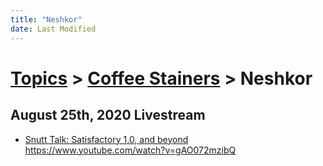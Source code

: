 ```yaml
---
title: "Neshkor"
date: Last Modified
---
```

# [Topics](../../topics.md) > [Coffee Stainers](../../topics/coffee-stainers.md) > Neshkor

## August 25th, 2020 Livestream
* [Snutt Talk: Satisfactory 1.0, and beyond](../../transcriptions/yt-gAO072mzibQ.md) https://www.youtube.com/watch?v=gAO072mzibQ
